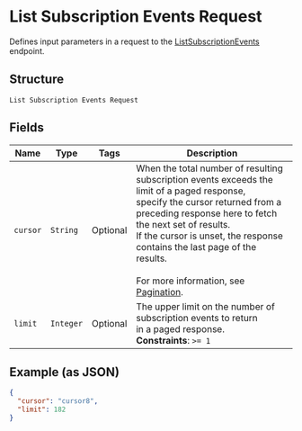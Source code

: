 
# List Subscription Events Request

Defines input parameters in a request to the
[ListSubscriptionEvents](../../doc/api/subscriptions.md#list-subscription-events)
endpoint.

## Structure

`List Subscription Events Request`

## Fields

| Name | Type | Tags | Description |
|  --- | --- | --- | --- |
| `cursor` | `String` | Optional | When the total number of resulting subscription events exceeds the limit of a paged response,<br>specify the cursor returned from a preceding response here to fetch the next set of results.<br>If the cursor is unset, the response contains the last page of the results.<br><br>For more information, see [Pagination](https://developer.squareup.com/docs/build-basics/common-api-patterns/pagination). |
| `limit` | `Integer` | Optional | The upper limit on the number of subscription events to return<br>in a paged response.<br>**Constraints**: `>= 1` |

## Example (as JSON)

```json
{
  "cursor": "cursor8",
  "limit": 182
}
```

